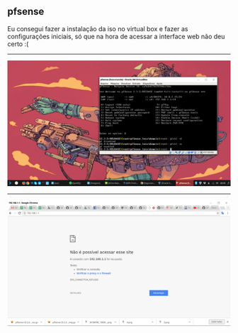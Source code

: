 ## pfsense

Eu consegui fazer a instalação da iso no virtual box e fazer as configurações iniciais, só que na hora de acessar a interface web não deu certo :(


---

<img src="1.png">

---

<img src="2.png">